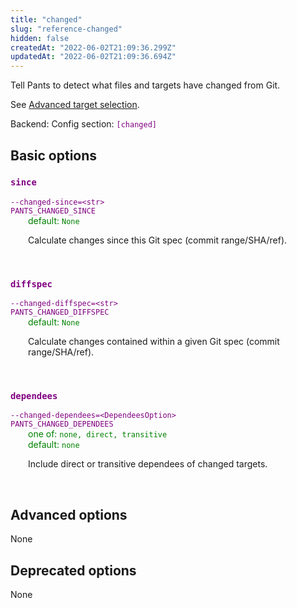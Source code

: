 ```yaml
---
title: "changed"
slug: "reference-changed"
hidden: false
createdAt: "2022-06-02T21:09:36.299Z"
updatedAt: "2022-06-02T21:09:36.694Z"
---
```

Tell Pants to detect what files and targets have changed from Git.

See [Advanced target selection](doc:advanced-target-selection).

Backend: <span style="color: purple"><code></code></span>
Config section: <span style="color: purple"><code>[changed]</code></span>

## Basic options

<div style="color: purple">
  <h3><code>since</code></h3>
  <code>--changed-since=&lt;str&gt;</code><br>
  <code>PANTS_CHANGED_SINCE</code><br>
</div>
<div style="padding-left: 2em;">
<span style="color: green">default: <code>None</code></span>

<br>

Calculate changes since this Git spec (commit range/SHA/ref).
</div>
<br>

<div style="color: purple">
  <h3><code>diffspec</code></h3>
  <code>--changed-diffspec=&lt;str&gt;</code><br>
  <code>PANTS_CHANGED_DIFFSPEC</code><br>
</div>
<div style="padding-left: 2em;">
<span style="color: green">default: <code>None</code></span>

<br>

Calculate changes contained within a given Git spec (commit range/SHA/ref).
</div>
<br>

<div style="color: purple">
  <h3><code>dependees</code></h3>
  <code>--changed-dependees=&lt;DependeesOption&gt;</code><br>
  <code>PANTS_CHANGED_DEPENDEES</code><br>
</div>
<div style="padding-left: 2em;">
<span style="color: green">one of: <code>none, direct, transitive</code></span><br>
<span style="color: green">default: <code>none</code></span>

<br>

Include direct or transitive dependees of changed targets.
</div>
<br>


## Advanced options

None

## Deprecated options

None